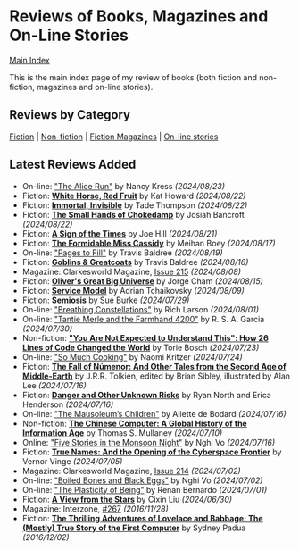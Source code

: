 # Reviews of Books, Magazines and On-Line Stories

[Main Index](../README.md)

This is the main index page of my review of books (both fiction and non-fiction, magazines and on-line stories).

## Reviews by Category

[Fiction](fiction/README.md) | [Non-fiction](nonfiction/README.md) | [Fiction Magazines](magazines/README.md) | [On-line stories](online/README.md)

## Latest Reviews Added

- On-line: ["The Alice Run"](online/2024/20240823-AliceRun.md) by Nancy Kress *(2024/08/23)*
- Fiction: [**White Horse, Red Fruit**](fiction/2024/20240822-WhiteHorseRedFruit.md) by Kat Howard *(2024/08/22)*
- Fiction: [**Immortal, Invisible**](fiction/2024/20240822-ImmortalInvisible.md) by Tade Thompson *(2024/08/22)*
- Fiction: [**The Small Hands of Chokedamp**](fiction/2024/20240822-SmallHandsChokedamp.md) by Josiah Bancroft *(2024/08/22)*
- Fiction: [**A Sign of the Times**](fiction/2024/20240821-SignTimes.md) by Joe Hill *(2024/08/21)*
- Fiction: [**The Formidable Miss Cassidy**](fiction/2024/20240817-FormidableMissCassidy.md) by Meihan Boey *(2024/08/17)*
- On-line: ["Pages to Fill"](online/2024/20240819-PagesToFill.md) by Travis Baldree *(2024/08/19)*
- Fiction: [**Goblins & Greatcoats**](fiction/2024/20240816-GoblinsGreatcoats.md) by Travis Baldree *(2024/08/16)*
- Magazine: Clarkesworld Magazine, [Issue 215](magazines/Clarkesworld/20240808-Clarkesworld215.md) *(2024/08/08)*
- Fiction: [**Oliver's Great Big Universe**](fiction/2024/20240815-OliverGreatBigUniverse.md) by Jorge Cham *(2024/08/15)*
- Fiction: [**Service Model**](fiction/2024/20240809-ServiceModel.md) by Adrian Tchaikovsky *(2024/08/09)*
- Fiction: [**Semiosis**](fiction/2024/20240729-Semiosis.md) by Sue Burke *(2024/07/29)*
- On-line: ["Breathing Constellations"](online/2024/20240801-BreathingConstellations.md) by Rich Larson *(2024/08/01)*
- On-line: ["Tantie Merle and the Farmhand 4200"](online/2024/20240730-TantieMerleFarmhand4200.md) by R. S. A. Garcia *(2024/07/30)*
- Non-fiction: [**"You Are Not Expected to Understand This": How 26 Lines of Code Changed the World**](nonfiction/2024/20240723-NotExpectedUnderstandThis.md) by Torie Bosch *(2024/07/23)*
- On-line: ["So Much Cooking"](online/2024/20240724-SoMuchCooking.md) by Naomi Kritzer *(2024/07/24)*
- Fiction: [**The Fall of Númenor: And Other Tales from the Second Age of Middle-Earth**](fiction/2024/20240716-FallNumenor.md) by J.R.R. Tolkien, edited by Brian Sibley, illustrated by Alan Lee *(2024/07/16)*
- Fiction: [**Danger and Other Unknown Risks**](fiction/2024/20240716-DangerOtherUnknownRisks.md) by Ryan North and Erica Henderson *(2024/07/16)*
- On-line: ["The Mausoleum’s Children"](online/2024/20240716-MausoleumChildren.md) by Aliette de Bodard *(2024/07/16)*
- Non-fiction: [**The Chinese Computer: A Global History of the Information Age**](nonfiction/2024/20240710-ChineseComputer.md) by Thomas S. Mullaney *(2024/07/10)*
- Online: ["Five Stories in the Monsoon Night"](online/2024/20240716-FiveStoriesMoonsoonNight.md) by Nghi Vo *(2024/07/16)*
- Fiction: [**True Names: And the Opening of the Cyberspace Frontier**](fiction/2024/20240705-TrueNamesOpeningCyberspace.md) by Vernor Vinge *(2024/07/05)*
- Magazine: Clarkesworld Magazine, [Issue 214](magazines/Clarkesworld/20240702-Clarkesworld214.md) *(2024/07/02)*
- On-line: ["Boiled Bones and Black Eggs"](online/2024/20240702-BoiledBonesBlackEggs.md) by Nghi Vo *(2024/07/02)*
- On-line: ["The Plasticity of Being"](online/2024/20240701-PlaticityBeing.md) by Renan Bernardo *(2024/07/01)*
- Fiction: [**A View from the Stars**](fiction/2024/20240630-ViewStars.md) by Cixin Liu *(2024/06/30)*
- Magazine: Interzone, [#267](magazines/Interzone/20161128-Interzone267.md) *(2016/11/28)*
- Fiction: [**The Thrilling Adventures of Lovelace and Babbage: The (Mostly) True Story of the First Computer**](fiction/2016/20161202-ThrillingAdventuresLovelaceBabbage.md) by Sydney Padua *(2016/12/02)*
